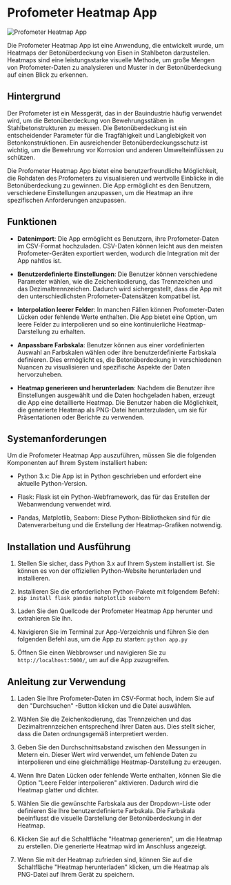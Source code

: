 # Profometer Heatmap App

![Profometer Heatmap App](screenshot.png)

Die Profometer Heatmap App ist eine Anwendung, die entwickelt wurde, um Heatmaps der Betonüberdeckung von Eisen in Stahlbeton darzustellen. Heatmaps sind eine leistungsstarke visuelle Methode, um große Mengen von Profometer-Daten zu analysieren und Muster in der Betonüberdeckung auf einen Blick zu erkennen.

## Hintergrund

Der Profometer ist ein Messgerät, das in der Bauindustrie häufig verwendet wird, um die Betonüberdeckung von Bewehrungsstäben in Stahlbetonstrukturen zu messen. Die Betonüberdeckung ist ein entscheidender Parameter für die Tragfähigkeit und Langlebigkeit von Betonkonstruktionen. Ein ausreichender Betonüberdeckungsschutz ist wichtig, um die Bewehrung vor Korrosion und anderen Umwelteinflüssen zu schützen.

Die Profometer Heatmap App bietet eine benutzerfreundliche Möglichkeit, die Rohdaten des Profometers zu visualisieren und wertvolle Einblicke in die Betonüberdeckung zu gewinnen. Die App ermöglicht es den Benutzern, verschiedene Einstellungen anzupassen, um die Heatmap an ihre spezifischen Anforderungen anzupassen.

## Funktionen

- **Datenimport**: Die App ermöglicht es Benutzern, ihre Profometer-Daten im CSV-Format hochzuladen. CSV-Daten können leicht aus den meisten Profometer-Geräten exportiert werden, wodurch die Integration mit der App nahtlos ist.

- **Benutzerdefinierte Einstellungen**: Die Benutzer können verschiedene Parameter wählen, wie die Zeichenkodierung, das Trennzeichen und das Dezimaltrennzeichen. Dadurch wird sichergestellt, dass die App mit den unterschiedlichsten Profometer-Datensätzen kompatibel ist.

- **Interpolation leerer Felder**: In manchen Fällen können Profometer-Daten Lücken oder fehlende Werte enthalten. Die App bietet eine Option, um leere Felder zu interpolieren und so eine kontinuierliche Heatmap-Darstellung zu erhalten.

- **Anpassbare Farbskala**: Benutzer können aus einer vordefinierten Auswahl an Farbskalen wählen oder ihre benutzerdefinierte Farbskala definieren. Dies ermöglicht es, die Betonüberdeckung in verschiedenen Nuancen zu visualisieren und spezifische Aspekte der Daten hervorzuheben.

- **Heatmap generieren und herunterladen**: Nachdem die Benutzer ihre Einstellungen ausgewählt und die Daten hochgeladen haben, erzeugt die App eine detaillierte Heatmap. Die Benutzer haben die Möglichkeit, die generierte Heatmap als PNG-Datei herunterzuladen, um sie für Präsentationen oder Berichte zu verwenden.

## Systemanforderungen

Um die Profometer Heatmap App auszuführen, müssen Sie die folgenden Komponenten auf Ihrem System installiert haben:

- Python 3.x: Die App ist in Python geschrieben und erfordert eine aktuelle Python-Version.

- Flask: Flask ist ein Python-Webframework, das für das Erstellen der Webanwendung verwendet wird.

- Pandas, Matplotlib, Seaborn: Diese Python-Bibliotheken sind für die Datenverarbeitung und die Erstellung der Heatmap-Grafiken notwendig.

## Installation und Ausführung

1. Stellen Sie sicher, dass Python 3.x auf Ihrem System installiert ist. Sie können es von der offiziellen Python-Website herunterladen und installieren.

2. Installieren Sie die erforderlichen Python-Pakete mit folgendem Befehl: `pip install flask pandas matplotlib seaborn`

3. Laden Sie den Quellcode der Profometer Heatmap App herunter und extrahieren Sie ihn.

4. Navigieren Sie im Terminal zur App-Verzeichnis und führen Sie den folgenden Befehl aus, um die App zu starten: `python app.py`

5. Öffnen Sie einen Webbrowser und navigieren Sie zu `http://localhost:5000/`, um auf die App zuzugreifen.

## Anleitung zur Verwendung

1. Laden Sie Ihre Profometer-Daten im CSV-Format hoch, indem Sie auf den "Durchsuchen" -Button klicken und die Datei auswählen.

2. Wählen Sie die Zeichenkodierung, das Trennzeichen und das Dezimaltrennzeichen entsprechend Ihrer Daten aus. Dies stellt sicher, dass die Daten ordnungsgemäß interpretiert werden.

3. Geben Sie den Durchschnittsabstand zwischen den Messungen in Metern ein. Dieser Wert wird verwendet, um fehlende Daten zu interpolieren und eine gleichmäßige Heatmap-Darstellung zu erzeugen.

4. Wenn Ihre Daten Lücken oder fehlende Werte enthalten, können Sie die Option "Leere Felder interpolieren" aktivieren. Dadurch wird die Heatmap glatter und dichter.

5. Wählen Sie die gewünschte Farbskala aus der Dropdown-Liste oder definieren Sie Ihre benutzerdefinierte Farbskala. Die Farbskala beeinflusst die visuelle Darstellung der Betonüberdeckung in der Heatmap.

6. Klicken Sie auf die Schaltfläche "Heatmap generieren", um die Heatmap zu erstellen. Die generierte Heatmap wird im Anschluss angezeigt.

7. Wenn Sie mit der Heatmap zufrieden sind, können Sie auf die Schaltfläche "Heatmap herunterladen" klicken, um die Heatmap als PNG-Datei auf Ihrem Gerät zu speichern.


